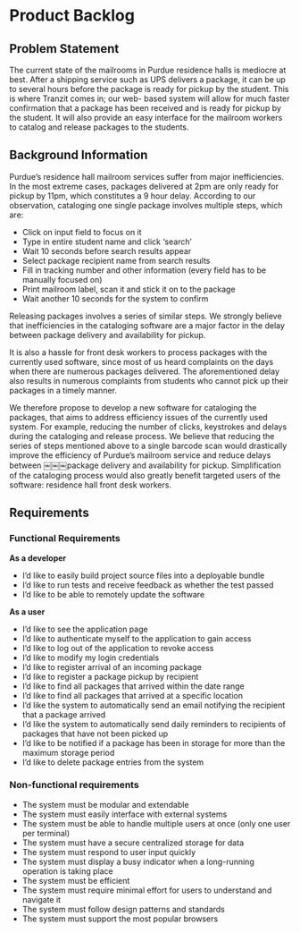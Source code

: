 # Product Backlog

## Problem Statement
The current state of the mailrooms in Purdue residence halls is mediocre at best.
After a shipping service such as UPS delivers a package, it can be up to several
hours before the package is ready for pickup by the student. This is where Tranzit
comes in; our web- based system will allow for much faster confirmation that a
package has been received and is ready for pickup by the student. It will also
provide an easy interface for the mailroom workers to catalog and release packages
to the students.

## Background Information
Purdue’s residence hall mailroom services suffer from major inefficiencies. In the
most extreme cases, packages delivered at 2pm are only ready for pickup by 11pm,
which constitutes a 9 hour delay. According to our observation, cataloging one
single package involves multiple steps, which are:

 + Click on input field to focus on it
 + Type in entire student name and click ‘search’
 + Wait 10 seconds before search results appear
 + Select package recipient name from search results
 + Fill in tracking number and other information (every field has to be manually focused on)
 + Print mailroom label, scan it and stick it on to the package
 + Wait another 10 seconds for the system to confirm

Releasing packages involves a series of similar steps. We strongly believe that
inefficiencies in the cataloging software are a major factor in the delay between
package delivery and availability for pickup.

It is also a hassle for front desk workers to process packages with the currently
used software, since most of us heard complaints on the days when there are numerous
packages delivered. The aforementioned delay also results in numerous complaints
from students who cannot pick up their packages in a timely manner.

We therefore propose to develop a new software for cataloging the packages, that aims
to address efficiency issues of the currently used system. For example, reducing the
number of clicks, keystrokes and delays during the cataloging and release process.
We believe that reducing the series of steps mentioned above to a single barcode scan
would drastically improve the efficiency of Purdue’s mailroom service and reduce
delays between ￼￼￼package delivery and availability for pickup. Simplification of the
cataloging process would also greatly benefit targeted users of the software:
residence hall front desk workers.

## Requirements

### Functional Requirements
**As a developer**
 + I’d like to easily build project source files into a deployable bundle
 + I’d like to run tests and receive feedback as whether the test passed
 + I’d like to be able to remotely update the software

**As a user**
 + I’d like to see the application page
 + I’d like to authenticate myself to the application to gain access
 + I’d like to log out of the application to revoke access
 + I’d like to modify my login credentials
 + I’d like to register arrival of an incoming package
 + I’d like to register a package pickup by recipient
 + I’d like to find all packages that arrived within the date range
 + I’d like to find all packages that arrived at a specific location
 + I’d like the system to automatically send an email notifying the recipient
 that a package arrived
 + I’d like the system to automatically send daily reminders to recipients of
 packages that have not been picked up
 + I’d like to be notified if a package has been in storage for more than the
 maximum storage period
 + I’d like to delete package entries from the system

### Non-functional requirements
 + The system must be modular and extendable
 + The system must easily interface with external systems
 + The system must be able to handle multiple users at once (only one user per terminal)
 + The system must have a secure centralized storage for data
 + The system must respond to user input quickly
 + The system must display a busy indicator when a long-running operation is taking place
 + The system must be efficient
 + The system must require minimal effort for users to understand and navigate it
 + The system must follow design patterns and standards
 + The system must support the most popular browsers
